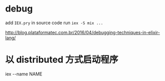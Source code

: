 # debug

add `IEX.pry` in source code
run `iex -S mix ...`

http://blog.plataformatec.com.br/2016/04/debugging-techniques-in-elixir-lang/

# 以 distributed 方式启动程序

iex --name NAME
